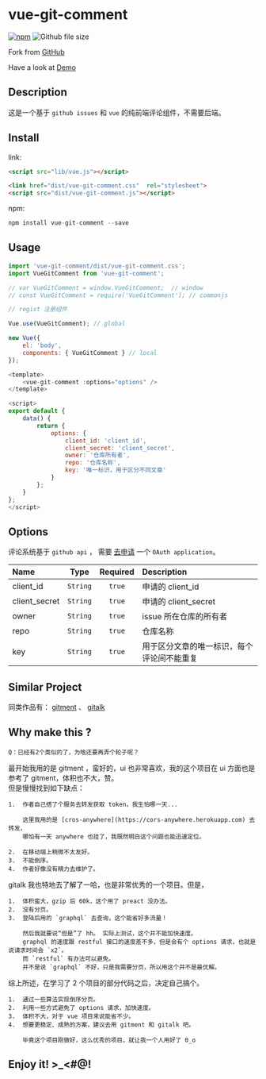 # vue-git-comment

[![npm](https://img.shields.io/npm/v/vue-git-comment.svg)](https://www.npmjs.com/package/vue-git-comment) ![Github file size](https://img.shields.io/github/size/shalldie/vue-git-comment/dist/vue-git-comment.js.svg)

Fork from [GitHub](https://github.com/shalldie/vue-git-comment)

Have a look at [Demo](https://shalldie.github.io/demos/vue-git-comment/)

## Description

这是一个基于 `github issues` 和 `vue` 的纯前端评论组件，不需要后端。

## Install

link:

```html
<script src="lib/vue.js"></script>

<link href="dist/vue-git-comment.css"  rel="stylesheet">
<script src="dist/vue-git-comment.js"></script>
```

npm:

```js
npm install vue-git-comment --save
```

## Usage

```js
import 'vue-git-comment/dist/vue-git-comment.css';
import VueGitComment from 'vue-git-comment';

// var VueGitComment = window.VueGitComment;  // window
// const VueGitComment = require('VueGitComment'); // commonjs
```

```js
// regist 注册组件

Vue.use(VueGitComment); // global

new Vue({
    el: 'body',
    components: { VueGitComment } // local
});
```

```js
<template>
    <vue-git-comment :options="options" />
</template>

<script>
export default {
    data() {
        return {
            options: {
                client_id: 'client_id',
                client_secret: 'client_secret',
                owner: '仓库所有者',
                repo: '仓库名称',
                key: '唯一标识，用于区分不同文章'
            }
        };
    }
};
</script>
```

## Options

评论系统基于 `github api` ， 需要 [去申请](https://github.com/settings/applications/new) 一个 `OAuth application`。

| Name          |   Type   | Required | Description                                |
| :------------ | :------: | :------: | :----------------------------------------- |
| client_id     | `String` |  `true`  | 申请的 client_id                           |
| client_secret | `String` |  `true`  | 申请的 client_secret                       |
| owner         | `String` |  `true`  | issue 所在仓库的所有者                     |
| repo          | `String` |  `true`  | 仓库名称                                   |
| key           | `String` |  `true`  | 用于区分文章的唯一标识，每个评论间不能重复 |

## Similar Project

同类作品有： [gitment](https://github.com/imsun/gitment) 、 [gitalk](https://github.com/gitalk/gitalk)

## Why make this ?

    Q：已经有2个类似的了，为啥还要再弄个轮子呢？

最开始我用的是 gitment ，蛮好的，ui 也非常喜欢，我的这个项目在 ui 方面也是参考了 gitment，体积也不大，赞。  
但是慢慢找到如下缺点：

    1.  作者自己搭了个服务去转发获取 token，我生怕哪一天...

        这里我用的是 [cros-anywhere](https://cors-anywhere.herokuapp.com) 去转发， 
        哪怕有一天 anywhere 也挂了，我既然明白这个问题也能迅速定位。

    2.  在移动端上稍微不太友好。
    3.  不能倒序。
    4.  作者好像没有精力去维护了。

gitalk 我也特地去了解了一哈，也是非常优秀的一个项目。但是，

    1.  体积蛮大，gzip 后 60k，这个用了 preact 没办法。
    2.  没有分页。
    3.  登陆后用的 `graphql` 去查询，这个能省好多流量！

        然后我就要说“但是”了 hh。 实际上测试，这个并不能加快速度。 
        graphql 的速度跟 restful 接口的速度差不多，但是会有个 options 请求，也就是说请求时间会 `x2`。 
        而 `restful` 有办法可以避免。  
        并不是说 `graphql` 不好，只是我需要分页，所以用这个并不是最优解。

综上所述，在学习了 2 个项目的部分代码之后，决定自己搞个。

    1.  通过一些算法实现倒序分页。
    2.  利用一些方式避免了 options 请求，加快速度。
    3.  体积不大，对于 vue 项目来说能省不少。
    4.  想要更稳定、成熟的方案，建议去用 gitment 和 gitalk 吧。 
    
        毕竟这个项目刚做好，这么优秀的项目，就让我一个人用好了 0_o

## Enjoy it! >\_<#@!

